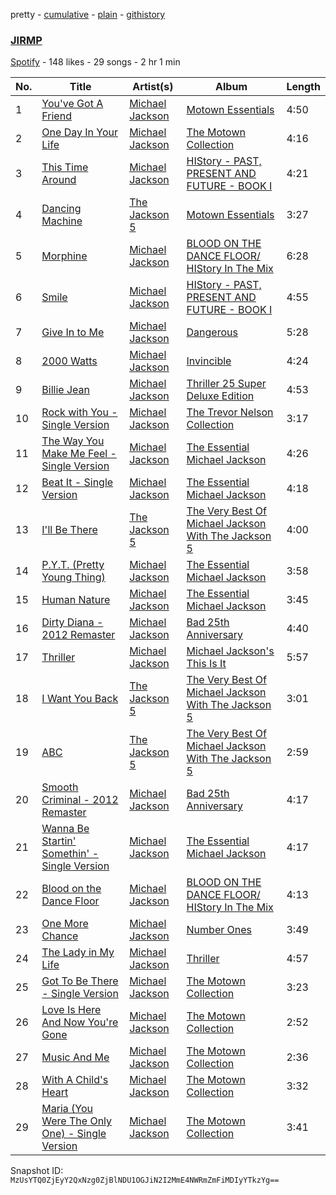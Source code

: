 pretty - [cumulative](/playlists/cumulative/6r0dNjQD0WUHKs1gpMvpLk.md) - [plain](/playlists/plain/6r0dNjQD0WUHKs1gpMvpLk) - [githistory](https://github.githistory.xyz/mackorone/spotify-playlist-archive/blob/main/playlists/plain/6r0dNjQD0WUHKs1gpMvpLk)

### [JIRMP](https://open.spotify.com/playlist/6r0dNjQD0WUHKs1gpMvpLk)

> 

[Spotify](https://open.spotify.com/user/spotify) - 148 likes - 29 songs - 2 hr 1 min

| No. | Title | Artist(s) | Album | Length |
|---|---|---|---|---|
| 1 | [You've Got A Friend](https://open.spotify.com/track/32kxtiO6J24qj3TD73uXu3) | [Michael Jackson](https://open.spotify.com/artist/3fMbdgg4jU18AjLCKBhRSm) | [Motown Essentials](https://open.spotify.com/album/1D9fjF0NsNR1LvtdFOwaZM) | 4:50 |
| 2 | [One Day In Your Life](https://open.spotify.com/track/5vLYpZZzhVzDTUx46qsJNp) | [Michael Jackson](https://open.spotify.com/artist/3fMbdgg4jU18AjLCKBhRSm) | [The Motown Collection](https://open.spotify.com/album/5gKR6pby6LsHOTIRc3Xc77) | 4:16 |
| 3 | [This Time Around](https://open.spotify.com/track/6U6Cr0sQTmuvPqEs8iLgPn) | [Michael Jackson](https://open.spotify.com/artist/3fMbdgg4jU18AjLCKBhRSm) | [HIStory \- PAST, PRESENT AND FUTURE \- BOOK I](https://open.spotify.com/album/3OBhnTLrvkoEEETjFA3Qfk) | 4:21 |
| 4 | [Dancing Machine](https://open.spotify.com/track/2bXEABMG9mzoMgUk3v32zG) | [The Jackson 5](https://open.spotify.com/artist/2iE18Oxc8YSumAU232n4rW) | [Motown Essentials](https://open.spotify.com/album/1D9fjF0NsNR1LvtdFOwaZM) | 3:27 |
| 5 | [Morphine](https://open.spotify.com/track/5cyUiyJ9ZtQfnvFU2y31RC) | [Michael Jackson](https://open.spotify.com/artist/3fMbdgg4jU18AjLCKBhRSm) | [BLOOD ON THE DANCE FLOOR/ HIStory In The Mix](https://open.spotify.com/album/0RNsFWWdiz1rrdLI1pwbvJ) | 6:28 |
| 6 | [Smile](https://open.spotify.com/track/1iin2Ll8PHPzoh6xF6LQRh) | [Michael Jackson](https://open.spotify.com/artist/3fMbdgg4jU18AjLCKBhRSm) | [HIStory \- PAST, PRESENT AND FUTURE \- BOOK I](https://open.spotify.com/album/3OBhnTLrvkoEEETjFA3Qfk) | 4:55 |
| 7 | [Give In to Me](https://open.spotify.com/track/1euDTbMNRPNfKd8zZz4zTT) | [Michael Jackson](https://open.spotify.com/artist/3fMbdgg4jU18AjLCKBhRSm) | [Dangerous](https://open.spotify.com/album/0oX4SealMgNXrvRDhqqOKg) | 5:28 |
| 8 | [2000 Watts](https://open.spotify.com/track/4aTYZL8uyGXAdmWOQy4Wgx) | [Michael Jackson](https://open.spotify.com/artist/3fMbdgg4jU18AjLCKBhRSm) | [Invincible](https://open.spotify.com/album/52E4RP7XDzalpIrOgSTgiQ) | 4:24 |
| 9 | [Billie Jean](https://open.spotify.com/track/5ChkMS8OtdzJeqyybCc9R5) | [Michael Jackson](https://open.spotify.com/artist/3fMbdgg4jU18AjLCKBhRSm) | [Thriller 25 Super Deluxe Edition](https://open.spotify.com/album/1C2h7mLntPSeVYciMRTF4a) | 4:53 |
| 10 | [Rock with You \- Single Version](https://open.spotify.com/track/5aPTxmdfqkL9mXfS1zhpvF) | [Michael Jackson](https://open.spotify.com/artist/3fMbdgg4jU18AjLCKBhRSm) | [The Trevor Nelson Collection](https://open.spotify.com/album/0xJO14eHzRD0geTJAvpnr6) | 3:17 |
| 11 | [The Way You Make Me Feel \- Single Version](https://open.spotify.com/track/682nhC3aQtY9HwrC2P2vz4) | [Michael Jackson](https://open.spotify.com/artist/3fMbdgg4jU18AjLCKBhRSm) | [The Essential Michael Jackson](https://open.spotify.com/album/3ubQZz8WgIfvjSoekS5daO) | 4:26 |
| 12 | [Beat It \- Single Version](https://open.spotify.com/track/2dzMbi6uW2EE4cgzxf8vcO) | [Michael Jackson](https://open.spotify.com/artist/3fMbdgg4jU18AjLCKBhRSm) | [The Essential Michael Jackson](https://open.spotify.com/album/3ubQZz8WgIfvjSoekS5daO) | 4:18 |
| 13 | [I'll Be There](https://open.spotify.com/track/6QnYAMJc8kfHTvxStjGYQ2) | [The Jackson 5](https://open.spotify.com/artist/2iE18Oxc8YSumAU232n4rW) | [The Very Best Of Michael Jackson With The Jackson 5](https://open.spotify.com/album/119TC8Ww6LYJm8uarhzvgQ) | 4:00 |
| 14 | [P.Y.T\. \(Pretty Young Thing\)](https://open.spotify.com/track/4QnQm6gu3zGUSKAQ6AKm9q) | [Michael Jackson](https://open.spotify.com/artist/3fMbdgg4jU18AjLCKBhRSm) | [The Essential Michael Jackson](https://open.spotify.com/album/3ubQZz8WgIfvjSoekS5daO) | 3:58 |
| 15 | [Human Nature](https://open.spotify.com/track/2OCkykSlkZaDjsa5pPDy5O) | [Michael Jackson](https://open.spotify.com/artist/3fMbdgg4jU18AjLCKBhRSm) | [The Essential Michael Jackson](https://open.spotify.com/album/3ubQZz8WgIfvjSoekS5daO) | 3:45 |
| 16 | [Dirty Diana \- 2012 Remaster](https://open.spotify.com/track/3yBlJtq86wROQpHi1goEKT) | [Michael Jackson](https://open.spotify.com/artist/3fMbdgg4jU18AjLCKBhRSm) | [Bad 25th Anniversary](https://open.spotify.com/album/24TAupSNVWSAHL0R7n71vm) | 4:40 |
| 17 | [Thriller](https://open.spotify.com/track/1D9KEXIrlmPUkMTdYzqgX4) | [Michael Jackson](https://open.spotify.com/artist/3fMbdgg4jU18AjLCKBhRSm) | [Michael Jackson's This Is It](https://open.spotify.com/album/7pMVCMwGykuEu9rzTHxLCm) | 5:57 |
| 18 | [I Want You Back](https://open.spotify.com/track/5YhcTlesFVSpTgXXnUBkiU) | [The Jackson 5](https://open.spotify.com/artist/2iE18Oxc8YSumAU232n4rW) | [The Very Best Of Michael Jackson With The Jackson 5](https://open.spotify.com/album/119TC8Ww6LYJm8uarhzvgQ) | 3:01 |
| 19 | [ABC](https://open.spotify.com/track/6nzhhT57iQYrbqumru9NNP) | [The Jackson 5](https://open.spotify.com/artist/2iE18Oxc8YSumAU232n4rW) | [The Very Best Of Michael Jackson With The Jackson 5](https://open.spotify.com/album/119TC8Ww6LYJm8uarhzvgQ) | 2:59 |
| 20 | [Smooth Criminal \- 2012 Remaster](https://open.spotify.com/track/2bCQHF9gdG5BNDVuEIEnNk) | [Michael Jackson](https://open.spotify.com/artist/3fMbdgg4jU18AjLCKBhRSm) | [Bad 25th Anniversary](https://open.spotify.com/album/24TAupSNVWSAHL0R7n71vm) | 4:17 |
| 21 | [Wanna Be Startin' Somethin' \- Single Version](https://open.spotify.com/track/0R4aiuhADpEngKf0Bi2Q09) | [Michael Jackson](https://open.spotify.com/artist/3fMbdgg4jU18AjLCKBhRSm) | [The Essential Michael Jackson](https://open.spotify.com/album/3ubQZz8WgIfvjSoekS5daO) | 4:17 |
| 22 | [Blood on the Dance Floor](https://open.spotify.com/track/11lw4bWbmxWIETHitBU0Gc) | [Michael Jackson](https://open.spotify.com/artist/3fMbdgg4jU18AjLCKBhRSm) | [BLOOD ON THE DANCE FLOOR/ HIStory In The Mix](https://open.spotify.com/album/0RNsFWWdiz1rrdLI1pwbvJ) | 4:13 |
| 23 | [One More Chance](https://open.spotify.com/track/7uyivkbdc8iH8wyBGBhlXV) | [Michael Jackson](https://open.spotify.com/artist/3fMbdgg4jU18AjLCKBhRSm) | [Number Ones](https://open.spotify.com/album/1jcYwZsN7JEve9xsq9BuUX) | 3:49 |
| 24 | [The Lady in My Life](https://open.spotify.com/track/2npehOqBjQ0h4IvxiU8iNA) | [Michael Jackson](https://open.spotify.com/artist/3fMbdgg4jU18AjLCKBhRSm) | [Thriller](https://open.spotify.com/album/5nFyAjVpdHo5wWx9cgg38M) | 4:57 |
| 25 | [Got To Be There \- Single Version](https://open.spotify.com/track/7gz7kiFJjMvWKTSGUR17U2) | [Michael Jackson](https://open.spotify.com/artist/3fMbdgg4jU18AjLCKBhRSm) | [The Motown Collection](https://open.spotify.com/album/5gKR6pby6LsHOTIRc3Xc77) | 3:23 |
| 26 | [Love Is Here And Now You're Gone](https://open.spotify.com/track/1CM8TiSsyzfM2t91dzaexl) | [Michael Jackson](https://open.spotify.com/artist/3fMbdgg4jU18AjLCKBhRSm) | [The Motown Collection](https://open.spotify.com/album/5gKR6pby6LsHOTIRc3Xc77) | 2:52 |
| 27 | [Music And Me](https://open.spotify.com/track/1lDJa3rFdBibkoaGYUU9w7) | [Michael Jackson](https://open.spotify.com/artist/3fMbdgg4jU18AjLCKBhRSm) | [The Motown Collection](https://open.spotify.com/album/5gKR6pby6LsHOTIRc3Xc77) | 2:36 |
| 28 | [With A Child's Heart](https://open.spotify.com/track/6Q2aXzZIxEUREYCDjVcqMm) | [Michael Jackson](https://open.spotify.com/artist/3fMbdgg4jU18AjLCKBhRSm) | [The Motown Collection](https://open.spotify.com/album/5gKR6pby6LsHOTIRc3Xc77) | 3:32 |
| 29 | [Maria \(You Were The Only One\) \- Single Version](https://open.spotify.com/track/0EeTraheLjBiSGZ2PJUjaL) | [Michael Jackson](https://open.spotify.com/artist/3fMbdgg4jU18AjLCKBhRSm) | [The Motown Collection](https://open.spotify.com/album/5gKR6pby6LsHOTIRc3Xc77) | 3:41 |

Snapshot ID: `MzUsYTQ0ZjEyY2QxNzg0ZjBlNDU1OGJiN2I2MmE4NWRmZmFiMDIyYTkzYg==`
